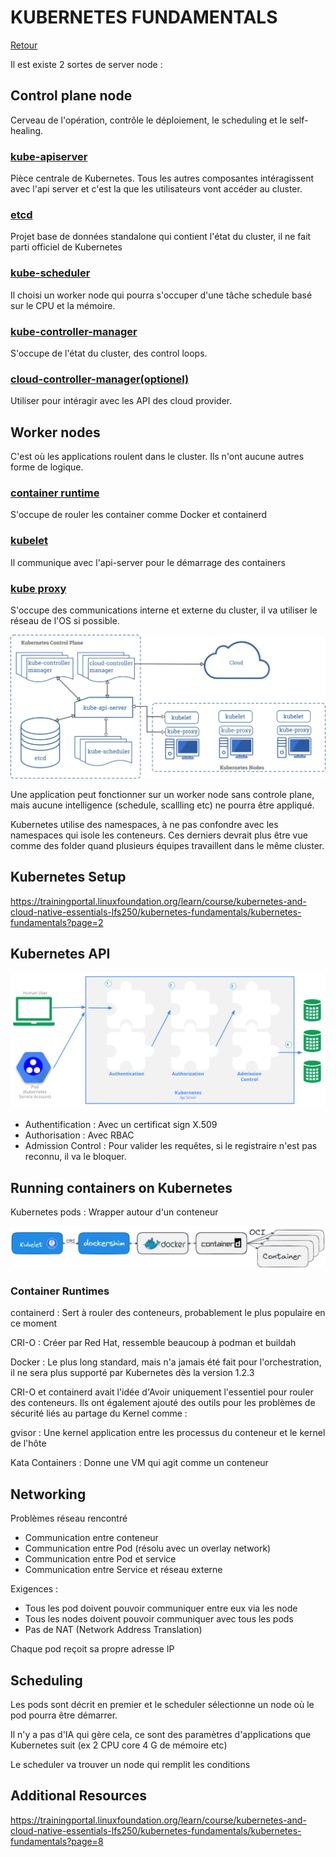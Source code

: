 # KUBERNETES FUNDAMENTALS

[Retour](./README.md)

Il est existe 2 sortes de server node :

## Control plane node
Cerveau de l'opération, contrôle le déploiement, le scheduling et le self-healing.

### <u>kube-apiserver</u>
Pièce centrale de Kubernetes. Tous les autres composantes intéragissent avec l'api server et c'est la que les utilisateurs vont accéder au cluster.

### <u>etcd</u>
Projet base de données standalone qui contient l'état du cluster, il ne fait parti officiel de Kubernetes

### <u>kube-scheduler</u>
Il choisi un worker node qui pourra s'occuper d'une tâche schedule basé sur le CPU et la mémoire.

### <u>kube-controller-manager</u>
S'occupe de l'état du cluster, des control loops.

### <u>cloud-controller-manager(optionel)</u>
Utiliser pour intéragir avec les API des cloud provider.

## Worker nodes
C'est où les applications roulent dans le cluster. Ils n'ont aucune autres forme de logique.

### <u>container runtime</u>
S'occupe de rouler les container comme Docker et containerd

### <u>kubelet</u>
Il communique avec l'api-server pour le démarrage des containers

### <u>kube proxy</u>
S'occupe des communications interne et externe du cluster, il va utiliser le réseau de l'OS si possible.

![chrootdirectories](./res/Kubernetesarchitecture.png)

Une application peut fonctionner sur un worker node sans controle plane, mais aucune intelligence (schedule, scallling etc) ne pourra être appliqué.

Kubernetes utilise des namespaces, à ne pas confondre avec les namespaces qui isole les conteneurs. Ces derniers devrait plus être vue comme des folder quand plusieurs équipes travaillent dans le même cluster.

## Kubernetes Setup

https://trainingportal.linuxfoundation.org/learn/course/kubernetes-and-cloud-native-essentials-lfs250/kubernetes-fundamentals/kubernetes-fundamentals?page=2


## Kubernetes API

![chrootdirectories](./res/AccessControlOverview.png)

- Authentification : Avec un certificat sign X.509
- Authorisation : Avec RBAC
- Admission Control : Pour valider les requêtes, si le registraire n'est pas reconnu, il va le bloquer.

## Running containers on Kubernetes

Kubernetes pods : Wrapper autour d'un conteneur

![chrootdirectories](./res/ContainersinKubernetes.png)

### Container Runtimes

containerd : Sert à rouler des conteneurs, probablement le plus populaire en ce moment

CRI-O : Créer par Red Hat, ressemble beaucoup à podman et buildah

Docker : Le plus long standard, mais n'a jamais été fait pour l'orchestration, il ne sera plus supporté par Kubernetes dès la version 1.2.3


CRI-O et containerd avait l'idée d'Avoir uniquement l'essentiel pour rouler des conteneurs. Ils ont également ajouté des outils pour les problèmes de sécurité liés au partage du Kernel comme :

gvisor : Une kernel application entre les processus du conteneur et le kernel de l'hôte

Kata Containers :  Donne une VM qui agit comme un conteneur

## Networking

Problèmes réseau rencontré

- Communication entre conteneur
- Communication entre Pod (résolu avec un overlay network)
- Communication entre Pod et service
- Communication entre Service et réseau externe

Exigences : 

- Tous les pod doivent pouvoir communiquer entre eux via les node
- Tous les nodes doivent pouvoir communiquer avec tous les pods
- Pas de NAT (Network Address Translation)

Chaque pod reçoit sa propre adresse IP

## Scheduling

Les pods sont décrit en premier et le scheduler sélectionne un node où le pod pourra être démarrer.

Il n'y a pas d'IA qui gère cela, ce sont des paramètres d'applications que Kubernetes suit (ex 2 CPU core 4 G de mémoire etc)

Le scheduler va trouver un node qui remplit les conditions

## Additional Resources

https://trainingportal.linuxfoundation.org/learn/course/kubernetes-and-cloud-native-essentials-lfs250/kubernetes-fundamentals/kubernetes-fundamentals?page=8
